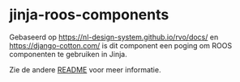 # jinja-roos-components

Gebaseerd op https://nl-design-system.github.io/rvo/docs/ en https://django-cotton.com/ is dit component een poging
om ROOS componenten te gebruiken in Jinja.

Zie de andere [README](jinja-roos-components/README.md) voor meer informatie.